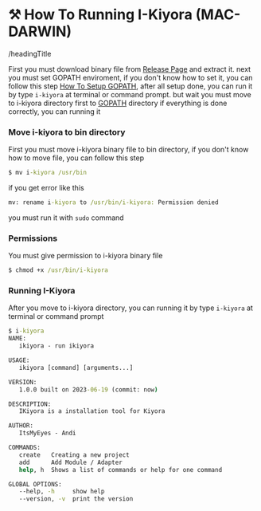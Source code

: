 # ⚒️ How To Running I-Kiyora (MAC-DARWIN)

/headingTitle

First you must download binary file from [Release Page](/docs/started.md#download-installation-package) and extract it. next you must set GOPATH enviroment, if you don't know how to set it, you can follow this step
[How To Setup GOPATH](/docs/setup-gopath.md), after all setup done, you can run it by type `i-kiyora` at terminal or command prompt. but wait you must move to i-kiyora directory first to [GOPATH](/docs/setup-gopath.md) directory
if everything is done correctly, you can running it

### Move i-kiyora to bin directory
First you must move i-kiyora binary file to bin directory, if you don't know how to move file, you can follow this step
```cmd
$ mv i-kiyora /usr/bin
```

if you get error like this
```cmd
mv: rename i-kiyora to /usr/bin/i-kiyora: Permission denied
```
you must run it with `sudo` command

### Permissions
You must give permission to i-kiyora binary file
```cmd
$ chmod +x /usr/bin/i-kiyora
```

### Running I-Kiyora
After you move to i-kiyora directory, you can running it by type `i-kiyora` at terminal or command prompt
```cmd
$ i-kiyora
NAME:
   ikiyora - run ikiyora

USAGE:
   ikiyora [command] [arguments...]

VERSION:
   1.0.0 built on 2023-06-19 (commit: now)

DESCRIPTION:
   IKiyora is a installation tool for Kiyora

AUTHOR:
   ItsMyEyes - Andi

COMMANDS:
   create   Creating a new project
   add      Add Module / Adapter
   help, h  Shows a list of commands or help for one command

GLOBAL OPTIONS:
   --help, -h     show help
   --version, -v  print the version
```